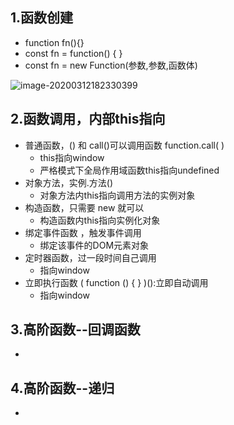 ## 1.函数创建

- function fn(){}
- const fn = function() { }
- const fn = new Function(参数,参数,函数体)

![image-20200312182330399](C:\Users\Administrator\AppData\Roaming\Typora\typora-user-images\image-20200312182330399.png)

## 2.函数调用，内部this指向

- 普通函数，() 和 call()可以调用函数 function.call( )
  - this指向window
  - 严格模式下全局作用域函数this指向undefined
- 对象方法，实例.方法()
  - 对象方法内this指向调用方法的实例对象
- 构造函数，只需要 new 就可以
  - 构造函数内this指向实例化对象
- 绑定事件函数 ，触发事件调用
  - 绑定该事件的DOM元素对象
- 定时器函数，过一段时间自己调用
  - 指向window
- 立即执行函数 ( function () { } )():立即自动调用
  - 指向window

## 3.高阶函数--回调函数

- 

## 4.高阶函数--递归

- 